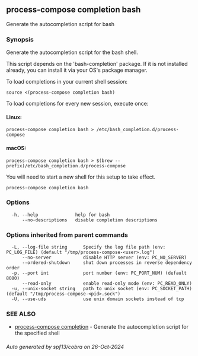 ## process-compose completion bash

Generate the autocompletion script for bash

### Synopsis

Generate the autocompletion script for the bash shell.

This script depends on the 'bash-completion' package.
If it is not installed already, you can install it via your OS's package manager.

To load completions in your current shell session:

	source <(process-compose completion bash)

To load completions for every new session, execute once:

#### Linux:

	process-compose completion bash > /etc/bash_completion.d/process-compose

#### macOS:

	process-compose completion bash > $(brew --prefix)/etc/bash_completion.d/process-compose

You will need to start a new shell for this setup to take effect.


```
process-compose completion bash
```

### Options

```
  -h, --help              help for bash
      --no-descriptions   disable completion descriptions
```

### Options inherited from parent commands

```
  -L, --log-file string      Specify the log file path (env: PC_LOG_FILE) (default "/tmp/process-compose-<user>.log")
      --no-server            disable HTTP server (env: PC_NO_SERVER)
      --ordered-shutdown     shut down processes in reverse dependency order
  -p, --port int             port number (env: PC_PORT_NUM) (default 8080)
      --read-only            enable read-only mode (env: PC_READ_ONLY)
  -u, --unix-socket string   path to unix socket (env: PC_SOCKET_PATH) (default "/tmp/process-compose-<pid>.sock")
  -U, --use-uds              use unix domain sockets instead of tcp
```

### SEE ALSO

* [process-compose completion](process-compose_completion.md)	 - Generate the autocompletion script for the specified shell

###### Auto generated by spf13/cobra on 26-Oct-2024
